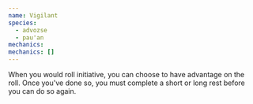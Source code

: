 ```yaml
---
name: Vigilant
species:
  - advozse
  - pau'an
mechanics:
mechanics: []
---
```

When you would roll initiative, you can choose to have advantage on the roll. Once you've done so, you must complete a short or long rest before you can do so again.
